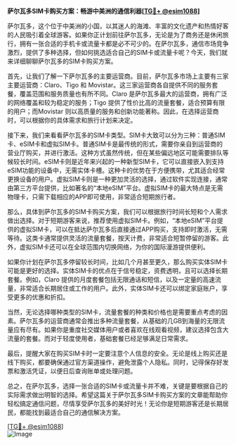 **萨尔瓦多SIM卡购买方案：畅游中美洲的通信利器[[TG💪+ @esim1088](https://t.me/s/esim1088)]**

萨尔瓦多，这个位于中美洲的小国，以其迷人的海滩、丰富的文化遗产和热情好客的人民吸引着全球游客。如果你正计划前往萨尔瓦多，无论是为了商务还是休闲旅行，拥有一张合适的手机卡或流量卡都是必不可少的。在萨尔瓦多，通信市场竞争激烈，提供了多种选择，但如何挑选适合自己的SIM卡或流量卡呢？今天，我们就来详细聊聊萨尔瓦多的SIM卡购买方案。

首先，让我们了解一下萨尔瓦多的主要运营商。目前，萨尔瓦多市场上主要有三家主要运营商：Claro、Tigo 和 Movistar。这三家运营商各自提供不同的服务套餐，覆盖范围和服务质量也有所不同。Claro 是萨尔瓦多最大的运营商，拥有广泛的网络覆盖和较为稳定的服务；Tigo 提供了性价比高的流量套餐，适合预算有限的用户；而Movistar 则以高质量的服务和创新功能著称。因此，在选择运营商时，可以根据你的具体需求和旅行计划来决定。

接下来，我们来看看萨尔瓦多的SIM卡类型。SIM卡大致可以分为三种：普通SIM卡、eSIM卡和虚拟SIM卡。普通SIM卡是最传统的形式，需要你亲自到运营商的营业厅购买，并进行激活。这种方式虽然传统，但在某些偏远地区可能需要排队等候较长时间。eSIM卡则是近年来兴起的一种新型SIM卡，它可以直接嵌入到支持eSIM功能的设备中，无需实体卡槽。这种卡的优势在于方便携带，尤其适合经常更换设备的用户。虚拟SIM卡则是一种更加灵活的选择，通过软件实现连接，通常由第三方平台提供，比如著名的“本地eSIM”平台。虚拟SIM卡的最大特点是无需物理卡，只需下载相应的APP即可使用，非常适合短期旅行者。

那么，具体到萨尔瓦多的SIM卡购买方案，我们可以根据旅行时间长短和个人需求做出选择。对于短期游客来说，推荐使用虚拟SIM卡。例如，“本地eSIM”平台提供的虚拟SIM卡，可以在抵达萨尔瓦多后直接通过APP购买，支持即时激活，无需等待。这类卡通常提供灵活的流量套餐，按天计费，非常适合短暂停留的游客。此外，虚拟SIM卡还可以在全球范围内切换网络，为你的国际漫游提供便利。

如果你计划在萨尔瓦多停留较长时间，比如几个月甚至更久，那么购买实体SIM卡可能是更好的选择。实体SIM卡的优点在于信号稳定，资费透明，且可以选择长期套餐。例如，Claro 提供的月度套餐包括无限通话和短信，以及一定量的高速流量，非常适合长期居住或工作的用户。此外，实体SIM卡还可以绑定家庭账户，享受更多的优惠和折扣。

当然，无论选择哪种类型的SIM卡，流量套餐的种类和价格也是需要重点考虑的因素。萨尔瓦多的运营商通常会推出多种流量套餐，从基础的几GB到海量的无限流量应有尽有。如果你是重度社交媒体用户或者喜欢在线观看视频，建议选择包含大流量的套餐。而对于轻度使用者，基础套餐已经足够满足日常需求。

最后，提醒大家在购买SIM卡时一定要注意个人信息的安全。无论是线上购买还是线下购买，都要确保通过官方渠道操作，避免泄露个人隐私。同时，记得保存好发票和激活凭证，以便日后查询账单或处理问题。

总之，在萨尔瓦多，选择一张合适的SIM卡或流量卡并不难，关键是要根据自己的实际需求做出明智的选择。希望这篇关于萨尔瓦多SIM卡购买方案的文章能帮助你轻松搞定通信问题，尽情享受萨尔瓦多的美好时光！无论你是短期游客还是长期居民，都能找到最适合自己的通信解决方案。

[[TG💪+ @esim1088](https://t.me/s/esim1088)]  
![Image](https://i.postimg.cc/4NQfJmqS/Snipaste-2025-05-13-00-14-12.png)